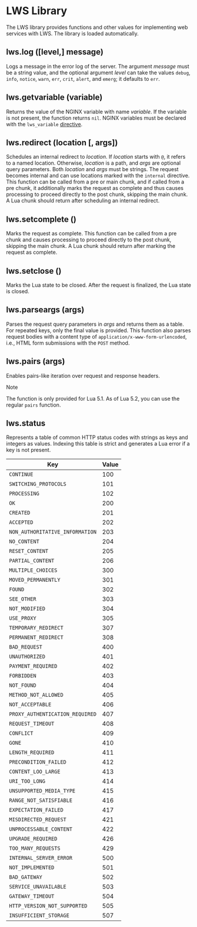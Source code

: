 # LWS Library

The LWS library provides functions and other values for implementing web services with LWS. The
library is loaded automatically.


## lws.log ([level,] message)

Logs a message in the error log of the server. The argument *message* must be a string value, and
the optional argument *level* can take the values `debug`, `info`, `notice`, `warn`, `err`,
`crit`, `alert`, and `emerg`; it defaults to `err`.


## lws.getvariable (variable)

Returns the value of the NGINX variable with name *variable*. If the variable is not present,
the function returns `nil`. NGINX variables must be declared with the `lws_variable`
[directive](Directives.md).


## lws.redirect (location [, args])

Schedules an internal redirect to *location*. If *location* starts with `@`, it refers to
a named location. Otherwise, *location* is a path, and *args* are optional query parameters. Both
*location* and *args* must be strings. The request becomes internal and can use locations marked
with the `internal` directive. This function can be called from a pre or main chunk, and if
called from a pre chunk, it additionally marks the request as complete and thus causes processing
to proceed directly to the post chunk, skipping the main chunk. A Lua chunk should return after
scheduling an internal redirect.


## lws.setcomplete ()

Marks the request as complete. This function can be called from a pre chunk and causes processing
to proceed directly to the post chunk, skipping the main chunk. A Lua chunk should return after
marking the request as complete.


## lws.setclose ()

Marks the Lua state to be closed. After the request is finalized, the Lua state is closed.


## lws.parseargs (args)

Parses the request query parameters in *args* and returns them as a table. For repeated keys,
only the final value is provided. This function also parses request bodies with a content type of
`application/x-www-form-urlencoded`, i.e., HTML form submissions with the `POST` method.


## lws.pairs (args)

Enables pairs-like iteration over request and response headers.

> [!NOTE]
> The function is only provided for Lua 5.1. As of Lua 5.2, you can use the regular `pairs`
> function.


## lws.status

Represents a table of common HTTP status codes with strings as keys and integers as values.
Indexing this table is strict and generates a Lua error if a key is not present.

| Key | Value |
| --- | --- |
| `CONTINUE` | 100 |
| `SWITCHING_PROTOCOLS` | 101 |
| `PROCESSING` | 102 |
| `OK` | 200 |
| `CREATED` | 201 |
| `ACCEPTED` | 202 |
| `NON_AUTHORITATIVE_INFORMATION` | 203 |
| `NO_CONTENT` | 204 |
| `RESET_CONTENT` | 205 |
| `PARTIAL_CONTENT` | 206 |
| `MULTIPLE_CHOICES` | 300 |
| `MOVED_PERMANENTLY` | 301 |
| `FOUND` | 302 |
| `SEE_OTHER` | 303 |
| `NOT_MODIFIED` | 304 |
| `USE_PROXY` | 305 |
| `TEMPORARY_REDIRECT` | 307 |
| `PERMANENT_REDIRECT` | 308 |
| `BAD_REQUEST` | 400 |
| `UNAUTHORIZED` | 401 |
| `PAYMENT_REQUIRED` | 402 |
| `FORBIDDEN` | 403 |
| `NOT_FOUND` | 404 |
| `METHOD_NOT_ALLOWED` | 405 |
| `NOT_ACCEPTABLE` | 406 |
| `PROXY_AUTHENTICATION_REQUIRED` | 407 |
| `REQUEST_TIMEOUT` | 408 |
| `CONFLICT` | 409 |
| `GONE` | 410 |
| `LENGTH_REQUIRED` | 411 |
| `PRECONDITION_FAILED` | 412 |
| `CONTENT_LOO_LARGE` | 413 |
| `URI_TOO_LONG` | 414 |
| `UNSUPPORTED_MEDIA_TYPE` | 415 |
| `RANGE_NOT_SATISFIABLE` | 416 |
| `EXPECTATION_FAILED` | 417 |
| `MISDIRECTED_REQUEST` | 421 |
| `UNPROCESSABLE_CONTENT` | 422 |
| `UPGRADE_REQUIRED` | 426 |
| `TOO_MANY_REQUESTS` | 429 |
| `INTERNAL_SERVER_ERROR` | 500 |
| `NOT_IMPLEMENTED` | 501 |
| `BAD_GATEWAY` | 502 |
| `SERVICE_UNAVAILABLE` | 503 |
| `GATEWAY_TIMEOUT` | 504 |
| `HTTP_VERSION_NOT_SUPPORTED` | 505 |
| `INSUFFICIENT_STORAGE` | 507 |
